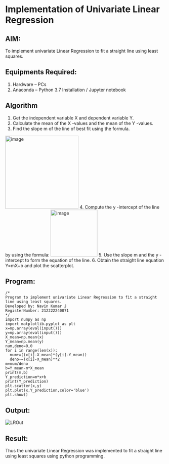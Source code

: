 # Implementation of Univariate Linear Regression
## AIM:
To implement univariate Linear Regression to fit a straight line using least squares.

## Equipments Required:
1. Hardware – PCs
2. Anaconda – Python 3.7 Installation / Jupyter notebook

## Algorithm
1. Get the independent variable X and dependent variable Y.
2. Calculate the mean of the X -values and the mean of the Y -values.
3. Find the slope m of the line of best fit using the formula. 
<img width="231" alt="image" src="https://user-images.githubusercontent.com/93026020/192078527-b3b5ee3e-992f-46c4-865b-3b7ce4ac54ad.png">
4. Compute the y -intercept of the line by using the formula:
<img width="148" alt="image" src="https://user-images.githubusercontent.com/93026020/192078545-79d70b90-7e9d-4b85-9f8b-9d7548a4c5a4.png">
5. Use the slope m and the y -intercept to form the equation of the line.
6. Obtain the straight line equation Y=mX+b and plot the scatterplot.

## Program:
```
/*
Program to implement univariate Linear Regression to fit a straight line using least squares.
Developed by: Navin Kumar J
RegisterNumber: 212222240071
*/
import numpy as np
import matplotlib.pyplot as plt
x=np.array(eval(input()))
y=np.array(eval(input()))
X_mean=np.mean(x)
Y_mean=np.mean(y)
num,deno=0,0
for i in range(len(x)):
  num+=((x[i]-X_mean)*(y[i]-Y_mean))
  deno+=(x[i]-X_mean)**2
m=num/deno
b=Y_mean-m*X_mean
print(m,b)
Y_prediction=m*x+b
print(Y_prediction)
plt.scatter(x,y)
plt.plot(x,Y_prediction,color='blue')
plt.show()
```

## Output:
![LROut](https://user-images.githubusercontent.com/115530758/225860495-fcd01935-1160-4bae-95b8-2276e8d90bf8.png)


## Result:
Thus the univariate Linear Regression was implemented to fit a straight line using least squares using python programming.
